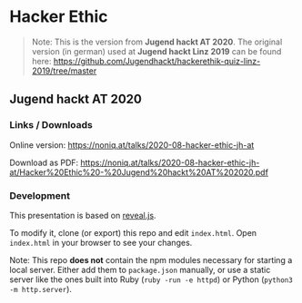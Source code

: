 # Hacker Ethic

<blockquote>
  Note: This is the version from <strong>Jugend hackt AT 2020</strong>. The original version (in german) used at <strong>Jugend hackt Linz 2019</strong> can be found here: <a href="https://github.com/Jugendhackt/hackerethik-quiz-linz-2019/tree/master">https://github.com/Jugendhackt/hackerethik-quiz-linz-2019/tree/master</a>
</blockquote>

## Jugend hackt AT 2020

### Links / Downloads

Online version: https://noniq.at/talks/2020-08-hacker-ethic-jh-at

Download as PDF: https://noniq.at/talks/2020-08-hacker-ethic-jh-at/Hacker%20Ethic%20-%20Jugend%20hackt%20AT%202020.pdf

###  Development

This presentation is based on [reveal.js](https://github.com/hakimel/reveal.js).

To modify it, clone (or export) this repo and edit `index.html`. Open `index.html` in your browser to see your changes.

Note: This repo **does not** contain the npm modules necessary for starting a local server. Either add them to `package.json` manually, or use a static server like the ones built into Ruby (`ruby -run -e httpd`) or Python (`python3 -m http.server`).

